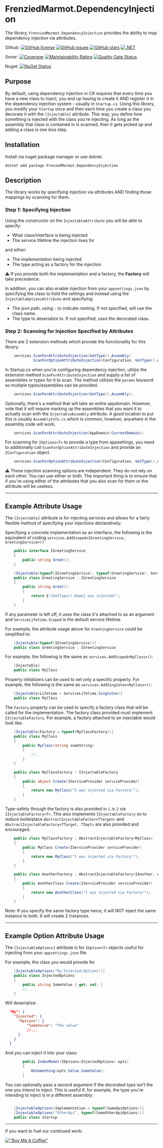 ﻿# FrenziedMarmot.DependencyInjection

The library, `FrenziedMarmot.DependencyInjection` provides the ability to map dependency injection via attributes.

Github: 
[![GitHub license](https://img.shields.io/github/license/FrenziedMarmot/DependencyInjection)](https://github.com/FrenziedMarmot/DependencyInjection/blob/main/LICENSE)
[![GitHub issues](https://img.shields.io/github/issues/FrenziedMarmot/DependencyInjection)](https://github.com/FrenziedMarmot/DependencyInjection/issues)
[![GitHub stars](https://img.shields.io/github/stars/FrenziedMarmot/DependencyInjection)](https://github.com/FrenziedMarmot/DependencyInjection/stargazers)
[![.NET](https://github.com/FrenziedMarmot/DependencyInjection/actions/workflows/dotnet.yml/badge.svg)](https://github.com/FrenziedMarmot/DependencyInjection/actions/workflows/dotnet.yml)

Sonar: 
[![Coverage](https://sonarcloud.io/api/project_badges/measure?project=FrenziedMarmot_DependencyInjection&metric=coverage)](https://sonarcloud.io/dashboard?id=FrenziedMarmot_DependencyInjection)
[![Maintainability Rating](https://sonarcloud.io/api/project_badges/measure?project=FrenziedMarmot_DependencyInjection&metric=sqale_rating)](https://sonarcloud.io/dashboard?id=FrenziedMarmot_DependencyInjection)
[![Quality Gate Status](https://sonarcloud.io/api/project_badges/measure?project=FrenziedMarmot_DependencyInjection&metric=alert_status)](https://sonarcloud.io/dashboard?id=FrenziedMarmot_DependencyInjection)

Nuget: 
[![NuGet Status](https://img.shields.io/nuget/v/frenziedmarmot.dependencyinjection.svg?style=flat)](https://www.nuget.org/packages/FrenziedMarmot.DependencyInjection/)

## Purpose

By default, using dependency injection in C# requires that every time you have a new class to inject, you end up having to create it AND register it in the dependency injection system - usually in `Startup.cs`. Using this library, you modify your `Startup` once and then each time you create a class you decorate it with the `[Injectable]` attribute. This way, you define how something is injected with the class you're injecting. As long as the assembly that class is contained in is scanned, then it gets picked up and adding a class is one less step.

## Installation

Install via nuget package manager or use dotnet.

`dotnet add package FrenzedMarmot.DependencyInjection`

## Description

The library works by specifying injection via attributes AND finding those mappings by scanning for them.

### Step 1: Specifying Injection

Using the constructor on the `InjectableAttribute` you will be able to specify:

- What class/interface is being injected
- The service lifetime the injection lives for

and either:

- The implementation being injected
- The type acting as a factory for the injection

:warning: If you provide both the implementation and a factory, the **Factory** will take precedence.

In addition, you can also enable injection from your `appsettings.json` by specifying the class to hold the settings and instead using the `InjectableOptionsAttribute` and specifying:

 - The json path, using `:` to indicate nesting. If not specified, will use the class name.
 - The type to deserialize to.  If not specified, uses the decorated class.

### Step 2: Scanning for Injection Specified by Attributes  

There are 2 extension methods which provide the functionality for this library:

```cs
    services.ScanForAttributeInjection(GetType().Assembly)
            .ScanForOptionAttributeInjection(Configuration, GetType().Assembly);
```

In Startup.cs when you're configuring dependency injection, utilize the extension method `ScanForAttributeInjection` and supply a list of assemblies or types for it to scan. The method utilizes the `params` keyword so multiple types/assemblies can be provided.

```cs
    services.ScanForAttributeInjection(GetType().Assembly);
```

Optionally, there's a method that will take an entire appdomain. However, note that it will require marking up the assemblies that you want it to actually scan with the `InjectableAssembly` attribute. A good location to put this is usually `AssemblyInfo.cs` which is common, however, anywhere in the assembly code will work.

```cs
    services.ScanForAttributeInjection(AppDomain.CurrentDomain);
```

For scanning for `IOptions<T>` to provide a type from appsettings, you need to additionally call `ScanForOptionAttributeInjection` and provide an `IConfiguration` object.

```cs
    services.ScanForOptionAttributeInjection(Configuration, GetType().Assembly);
```

:warning: These injection scanning options are independent. They do not rely on each other. You can use either or both. The important thing is to ensure that if you're using either of the attributes that you also scan for them or the attribute will be useless.

---
## Example Attribute Usage

The `[Injectable]` attribute is for injecting services and allows for a fairly flexible method of specifying your injections declaratively.

Specifying a concrete implementation as an interface, the following is the equivalent of coding `services.AddScoped<IGreetingService, GreetingService>()`

```cs
    public interface IGreetingService
    {
        public string Greet();
    }

    [Injectable(typeof(IGreetingService), typeof(GreetingService), ServiceLifetime.Scoped)]
    public class GreetingService : IGreetingService
    {
        public string Greet()
        {
            return $"{GetType().Name} was injected!";
        }
    }
```

If any parameter is left off, it uses the class it's attached to as an argument and `ServiceLifetime.Scoped` is the default service lifetime.

For example, the attribute usage above for `GreetingService` could be simplified to:

```cs
    [Injectable(typeof(IGreetingService))]
    public class GreetingService : IGreetingService
```

For example, the following is the same as `services.AddScoped<MyClass>()`:

```cs
    [Injectable]
    public class MyClass
```

Property initializers can be used to set only a specific property. For example, the following is the same as `services.AddSingleton<MyClass>()`:

```cs
    [Injectable(Lifetime = ServiceLifetime.Singleton)]
    public class MyClass
```

The `Factory` property can be used to specify a factory class that will be called for the implementation. The factory class provided must implement `IInjectableFactory`. For example, a factory attached to an injectable would look like:


```cs
    [Injectable(Factory = typeof(MyClassFactory))]
    public class MyClass
    {
        public MyClass(string someString)
        {
            //...
        }
    }

    public class MyClassFactory : IInjectableFactory
    {
        public object Create(IServiceProvider serviceProvider)
        {
            return new MyClass("I was injected via Factory!");
        }
    }
```

Type-safety through the factory is also provided in `1.0.2` via `IInjectableFactory<T>`. This also implements `IInjectableFactory` so to reduce boilerplace `AbstractInjectableFactor<TTarget>` and `AbstractInjectableFactory<TTarget, TImpl>` are also provided and encouraged.


```cs
    public class MyClassFactory : AbstractInjectableFactory<MyClass>
    {
        public MyClass Create(IServiceProvider serviceProvider)
        {
            return new MyClass("I was injected via Factory!");
        }
    }

    public class AnotherFactory : AbstractInjectableFactory<IAnother, AnotherClass>
    {
        public AnotherClass Create(IServiceProvider serviceProvider)
        {
            return new AnotherClass("I was injected via Factory!");
        }
    }
```

Note: If you specify the same factory type twice, it will NOT inject the same instance to both. It will create 2 instances.

---
## Example Option Attribute Usage

The `[InjectableOptions]` attribute is for `IOption<T>` objects useful for injecting from your `appsettings.json` file.

For example, the class you would provide for 
```cs
    [InjectableOptions("My:Injected:Options")]
    public class InjectedOptions
    {
        public string SomeValue { get; set; }
        //...
    }
```

Will deserialize:

```json
  "My": {
    "Injected": {
      "Options": {
          "SomeValue": "The value"
          //...
      }
    }
  }
```
And you can inject it into your class:
```cs
        public IndexModel(IOptions<InjectedOptions> opts)
        {
            DoSomething(opts.Value.SomeValue);
        }
```

You can optionally pass a second argument if the decorated type isn't the one you intend to inject. This is useful if, for example, the type you're intending to inject is in a different assembly:

```cs

    [InjectableOptions(Implementation = typeof(SomeApiOptions))]
    [InjectableOptions("OtherApi", typeof(SomeOtherApiOptions))]
    public class Startup
```

---
If you want to fuel our continued work:

[!["Buy Me A Coffee"](https://www.buymeacoffee.com/assets/img/custom_images/orange_img.png)](https://www.buymeacoffee.com/frenziedmarmot)
